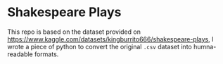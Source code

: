 # Shakespeare Plays

This repo is based on the dataset provided on https://www.kaggle.com/datasets/kingburrito666/shakespeare-plays, I wrote a piece of python to convert the original `.csv` dataset into humna-readable formats.
